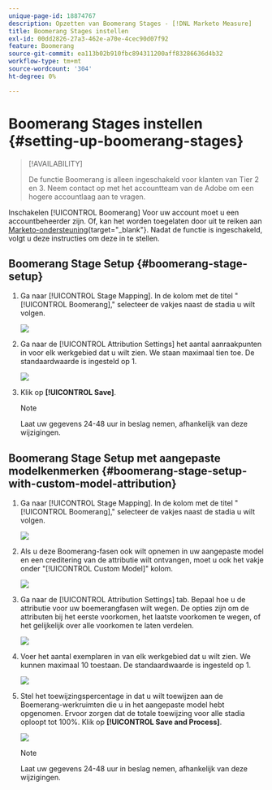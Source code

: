 ```yaml
---
unique-page-id: 18874767
description: Opzetten van Boomerang Stages - [!DNL Marketo Measure]
title: Boomerang Stages instellen
exl-id: 00dd2826-27a3-462e-a70e-4cec90d07f92
feature: Boomerang
source-git-commit: ea113b02b910fbc894311200aff83286636d4b32
workflow-type: tm+mt
source-wordcount: '304'
ht-degree: 0%

---
```


# Boomerang Stages instellen {#setting-up-boomerang-stages}

>[!AVAILABILITY]
>
>De functie Boomerang is alleen ingeschakeld voor klanten van Tier 2 en 3. Neem contact op met het accountteam van de Adobe om een hogere accountlaag aan te vragen.

Inschakelen [!UICONTROL Boomerang] Voor uw account moet u een accountbeheerder zijn. Of, kan het worden toegelaten door uit te reiken aan [Marketo-ondersteuning](https://nation.marketo.com/t5/support/ct-p/Support){target="_blank"}. Nadat de functie is ingeschakeld, volgt u deze instructies om deze in te stellen.

## Boomerang Stage Setup {#boomerang-stage-setup}

1. Ga naar [!UICONTROL Stage Mapping]. In de kolom met de titel &quot;[!UICONTROL Boomerang],&quot; selecteer de vakjes naast de stadia u wilt volgen.

   ![](assets/1-2.png)

1. Ga naar de [!UICONTROL Attribution Settings] het aantal aanraakpunten in voor elk werkgebied dat u wilt zien. We staan maximaal tien toe. De standaardwaarde is ingesteld op 1.

   ![](assets/2-2.png)

1. Klik op **[!UICONTROL Save]**.

   >[!NOTE]
   >
   >Laat uw gegevens 24-48 uur in beslag nemen, afhankelijk van deze wijzigingen.

## Boomerang Stage Setup met aangepaste modelkenmerken {#boomerang-stage-setup-with-custom-model-attribution}

1. Ga naar [!UICONTROL Stage Mapping]. In de kolom met de titel &quot;[!UICONTROL Boomerang],&quot; selecteer de vakjes naast de stadia u wilt volgen.

   ![](assets/3-1.png)

1. Als u deze Boomerang-fasen ook wilt opnemen in uw aangepaste model en een creditering van de attributie wilt ontvangen, moet u ook het vakje onder &quot;[!UICONTROL Custom Model]&quot; kolom.

   ![](assets/4-1.png)

1. Ga naar de [!UICONTROL Attribution Settings] tab. Bepaal hoe u de attributie voor uw boemerangfasen wilt wegen. De opties zijn om de attributen bij het eerste voorkomen, het laatste voorkomen te wegen, of het gelijkelijk over alle voorkomen te laten verdelen.

   ![](assets/5-1.png)

1. Voer het aantal exemplaren in van elk werkgebied dat u wilt zien. We kunnen maximaal 10 toestaan. De standaardwaarde is ingesteld op 1.

   ![](assets/6-1.png)

1. Stel het toewijzingspercentage in dat u wilt toewijzen aan de Boemerang-werkruimten die u in het aangepaste model hebt opgenomen. Ervoor zorgen dat de totale toewijzing voor alle stadia oploopt tot 100%. Klik op **[!UICONTROL Save and Process]**.

   ![](assets/7-1.png)

   >[!NOTE]
   >
   >Laat uw gegevens 24-48 uur in beslag nemen, afhankelijk van deze wijzigingen.

